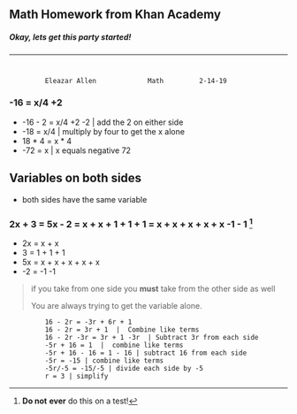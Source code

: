 

## Math Homework from Khan Academy
##### Okay, lets get this party started!
---
#
             Eleazar Allen             Math         2-14-19
[^1]: **Do not** **ever** do this on a test!
### -16 = x/4 +2
- -16 - 2 = x/4 +2 -2 | add the 2 on either side
- -18 = x/4  | multiply by four to get the x alone
- 18 * 4 = x * 4 
- -72 = x | x equals negative 72

## Variables on both sides
- both sides have the same variable
### 2x + 3 = 5x - 2 = x + x + 1 + 1 + 1 = x + x + x + x + x -1 - 1 [^1] 
- 2x = x + x
- 3 = 1 + 1 + 1
- 5x = x + x + x + x + x
- -2 = -1 -1

>if you take from one side you **must** take from the other side as well
>
>You are always trying to get the variable alone.

             16 - 2r = -3r + 6r + 1
             16 - 2r = 3r + 1  |  Combine like terms
             16 - 2r -3r = 3r + 1 -3r  | Subtract 3r from each side
             -5r + 16 = 1  |  combine like terms
             -5r + 16 - 16 = 1 - 16 | subtract 16 from each side
             -5r = -15 | combine like terms
             -5r/-5 = -15/-5 | divide each side by -5
             r = 3 | simplify




